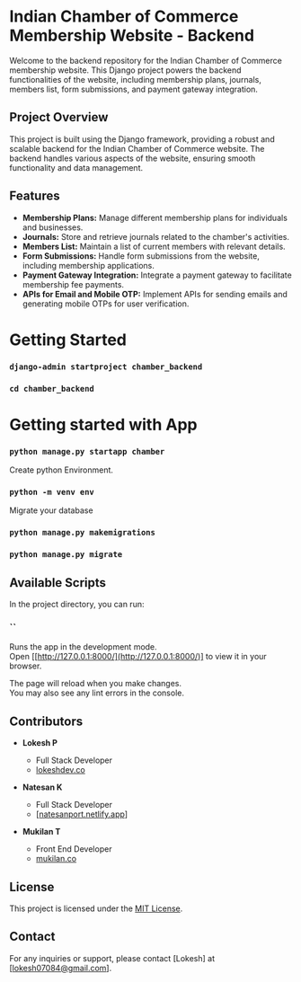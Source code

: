 # Indian Chamber of Commerce Membership Website - Backend

Welcome to the backend repository for the Indian Chamber of Commerce membership website. This Django project powers the backend functionalities of the website, including membership plans, journals, members list, form submissions, and payment gateway integration.

## Project Overview

This project is built using the Django framework, providing a robust and scalable backend for the Indian Chamber of Commerce website. The backend handles various aspects of the website, ensuring smooth functionality and data management.

## Features

- **Membership Plans:** Manage different membership plans for individuals and businesses.
- **Journals:** Store and retrieve journals related to the chamber's activities.
- **Members List:** Maintain a list of current members with relevant details.
- **Form Submissions:** Handle form submissions from the website, including membership applications.
- **Payment Gateway Integration:** Integrate a payment gateway to facilitate membership fee payments.
- **APIs for Email and Mobile OTP:** Implement APIs for sending emails and generating mobile OTPs for user verification.

# Getting Started

### `django-admin startproject chamber_backend`
### `cd chamber_backend`

# Getting started with App

### `python manage.py startapp chamber`

Create python Environment.

### `python -m venv env`

Migrate your database 

### `python manage.py makemigrations`
### `python manage.py migrate`

## Available Scripts

In the project directory, you can run:

### ``

Runs the app in the development mode.\
Open [[http://127.0.0.1:8000/](http://127.0.0.1:8000/)] to view it in your browser.

The page will reload when you make changes.\
You may also see any lint errors in the console.

## Contributors

- **Lokesh P**
  - Full Stack Developer
  - [lokeshdev.co](https://lokeshdev.co)

- **Natesan K**
  - Full Stack Developer
  - [[natesanport.netlify.app](https://natesanportfolio.netlify.app/)]

- **Mukilan T**
  - Front End Developer
  - [mukilan.co](https://mukilan.co)

## License

This project is licensed under the [MIT License](LICENSE).

## Contact

For any inquiries or support, please contact [Lokesh] at [lokesh07084@gmail.com].




